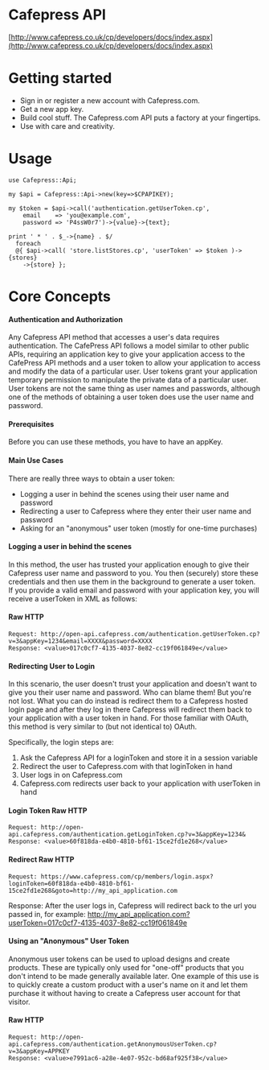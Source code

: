 # Cafepress API

[http://www.cafepress.co.uk/cp/developers/docs/index.aspx](http://www.cafepress.co.uk/cp/developers/docs/index.aspx)

# Getting started

* Sign in or register a new account with Cafepress.com.
* Get a new app key.
* Build cool stuff. The Cafepress.com API puts a factory at your fingertips. 
* Use with care and creativity.

# Usage

    use Cafepress::Api;
    
    my $api = Cafepress::Api->new(key=>$CPAPIKEY);
    
    my $token = $api->call('authentication.getUserToken.cp',
        email    => 'you@example.com',
        password => 'P4ssW0r7')->{value}->{text};
    
    print ' * ' . $_->{name} . $/
      foreach
      @{ $api->call( 'store.listStores.cp', 'userToken' => $token )->{stores}
        ->{store} };


# Core Concepts

#### Authentication and Authorization

Any Cafepress API method that accesses a user's data requires authentication. The CafePress API follows a model similar to other public APIs, requiring an application key to give your application access to the CafePress API methods and a user token to allow your application to access and modify the data of a particular user. User tokens grant your application temporary permission to manipulate the private data of a particular user. User tokens are not the same thing as user names and passwords, although one of the methods of obtaining a user token does use the user name and password.

#### Prerequisites

Before you can use these methods, you have to have an appKey.

#### Main Use Cases

There are really three ways to obtain a user token:

* Logging a user in behind the scenes using their user name and password
* Redirecting a user to Cafepress where they enter their user name and password
* Asking for an "anonymous" user token (mostly for one-time purchases)

#### Logging a user in behind the scenes

In this method, the user has trusted your application enough to give their Cafepress user name and password to you. You then (securely) store these credentials and then use them in the background to generate a user token. If you provide a valid email and password with your application key, you will receive a userToken in XML as follows:

#### Raw HTTP

    Request: http://open-api.cafepress.com/authentication.getUserToken.cp?v=3&appKey=1234&email=XXXX&password=XXXX
    Response: <value>017c0cf7-4135-4037-8e82-cc19f061849e</value>

#### Redirecting User to Login

In this scenario, the user doesn't trust your application and doesn't want to give you their user name and password. Who can blame them! But you're not lost. What you can do instead is redirect them to a Cafepress hosted login page and after they log in there Cafepress will redirect them back to your application with a user token in hand. For those familiar with OAuth, this method is very similar to (but not identical to) OAuth.

Specifically, the login steps are:

1. Ask the Cafepress API for a loginToken and store it in a session variable
2. Redirect the user to Cafepress.com with that loginToken in hand
3. User logs in on Cafepress.com
4. Cafepress.com redirects user back to your application with userToken in hand

#### Login Token Raw HTTP

    Request: http://open-api.cafepress.com/authentication.getLoginToken.cp?v=3&appKey=1234&
    Response: <value>60f818da-e4b0-4810-bf61-15ce2fd1e268</value>

#### Redirect Raw HTTP

    Request: https://www.cafepress.com/cp/members/login.aspx?loginToken=60f818da-e4b0-4810-bf61-15ce2fd1e268&goto=http://my_api_application.com

Response: After the user logs in, Cafepress will redirect back to the url you passed in, for example: http://my_api_application.com?userToken=017c0cf7-4135-4037-8e82-cc19f061849e

#### Using an "Anonymous" User Token

Anonymous user tokens can be used to upload designs and create products. These are typically only used for "one-off" products that you don't intend to be made generally available later. One example of this use is to quickly create a custom product with a user's name on it and let them purchase it without having to create a Cafepress user account for that visitor.

#### Raw HTTP

    Request: http://open-api.cafepress.com/authentication.getAnonymousUserToken.cp?v=3&appKey=APPKEY
    Response: <value>e7991ac6-a28e-4e07-952c-bd68af925f38</value>

